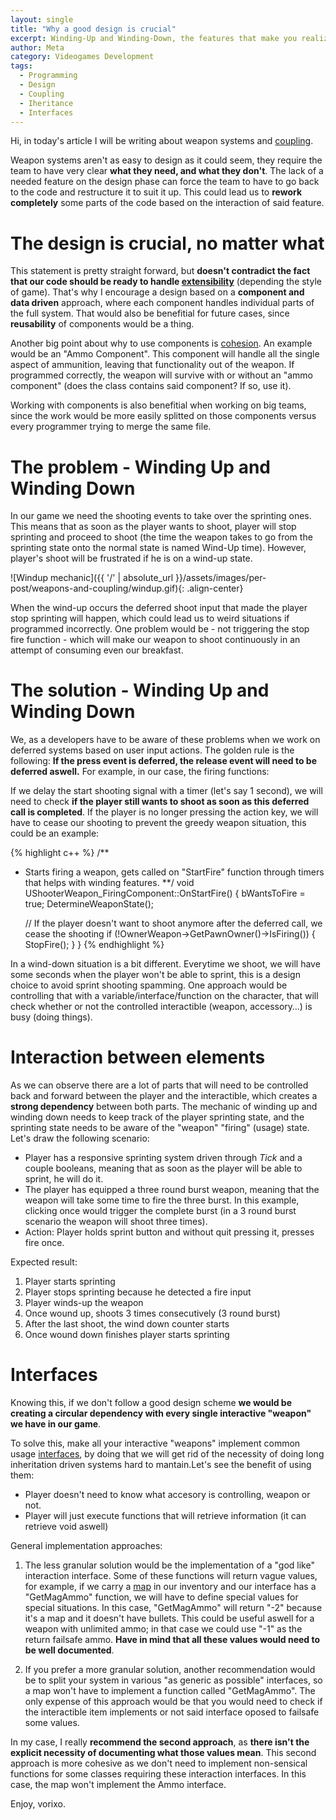 ```yaml
---
layout: single
title: "Why a good design is crucial"
excerpt: Winding-Up and Winding-Down, the features that make you realize that designing a weapon framework is not as easy to decouple.
author: Meta
category: Videogames Development
tags:
  - Programming
  - Design
  - Coupling
  - Iheritance
  - Interfaces
---
```


Hi, in today's article I will be writing about weapon systems and [coupling](https://en.wikipedia.org/wiki/Coupling_(computer_programming)).

Weapon systems aren't as easy to design as it could seem, they require the team to have very clear **what they need, and what they don't**. The lack of a needed feature on the design phase can force the team to have to go back to the code and restructure it to suit it up. This could lead us to **rework  completely** some parts of the code based on the interaction of said feature. 

# The design is crucial, no matter what

This statement is pretty straight forward, but **doesn't contradict the fact that our code should be ready to handle [extensibility](https://en.wikipedia.org/wiki/Extensibility)** (depending the style of game). That's why I encourage a design based on a **component and data driven** approach, where each component handles individual parts of the full system. That would also be benefitial for future cases, since **reusability** of components would be a thing. 

Another big point about why to use components is [cohesion](https://en.wikipedia.org/wiki/Cohesion_(computer_science)). An example would be an "Ammo Component". This component will handle all the single aspect of ammunition, leaving that functionality out of the weapon. If programmed correctly, the weapon will survive with or without an "ammo component" (does the class contains said component? If so, use it). 

Working with components is also benefitial when working on big teams, since the work would be more easily splitted on those components versus every programmer trying to merge the same file.

# The problem - Winding Up and Winding Down

In our game we need the shooting events to take over the sprinting ones. This means that as soon as the player wants to shoot, player will stop sprinting and proceed to shoot (the time the weapon takes to go from the sprinting state onto the normal state is named Wind-Up time). However, player's shoot will be frustrated if he is on a wind-up state. 

![Windup mechanic]({{ '/' | absolute_url }}/assets/images/per-post/weapons-and-coupling/windup.gif){: .align-center}

When the wind-up occurs the deferred shoot input that made the player stop sprinting will happen, which could lead us to weird situations if programmed incorrectly. One problem would be - not triggering the stop fire function - which will make our weapon to shoot continuously in an attempt of consuming even our breakfast.

# The solution - Winding Up and Winding Down

We, as a developers have to be aware of these problems when we work on deferred systems based on user input actions. The golden rule is the following: **If the press event is deferred, the release event will need to be deferred aswell.** For example, in our case, the firing functions:

If we delay the start shooting signal with a timer (let's say 1 second), we will need to check **if the player still wants to shoot as soon as this deferred call is completed**. If the player is no longer pressing the action key, we will have to cease our shooting to prevent the greedy weapon situation, this could be an example:

{% highlight c++ %}
/**
* Starts firing a weapon, gets called on "StartFire" function through timers that helps with  winding features.
**/
void UShooterWeapon_FiringComponent::OnStartFire() {
	bWantsToFire = true;
	DetermineWeaponState();
	
	// If the player doesn't want to shoot anymore after the deferred call, we cease the shooting
	if (!OwnerWeapon->GetPawnOwner()->IsFiring()) {
		StopFire();
	}
}
{% endhighlight %}

In a wind-down situation is a bit different. Everytime we shoot, we will have some seconds when the player won't be able to sprint, this is a design choice to avoid sprint shooting spamming. One approach would be controlling that with a variable/interface/function on the character, that will check whether or not the controlled interactible (weapon, accessory…) is busy (doing things). 

# Interaction between elements

As we can observe there are a lot of parts that will need to be controlled back and forward between the player and the interactible, which creates a **strong dependency** between both parts. The mechanic of winding up and winding down needs to keep track of the player sprinting state, and the sprinting state needs to be aware of the "weapon" "firing" (usage) state. Let's draw the following scenario:

  * Player has a responsive sprinting system driven through _Tick_ and a couple booleans, meaning that as soon as the player will be able to sprint, he will do it.
  * The player has equipped a three round burst weapon, meaning that the weapon will take some time to fire the three burst. In this example, clicking once would trigger the complete burst (in a 3 round burst scenario the weapon will shoot three times).
  * Action: Player holds sprint button and without quit pressing it, presses fire once.

Expected result:

  1. Player starts sprinting
  2. Player stops sprinting because he detected a fire input
  3. Player winds-up the weapon
  4. Once wound up, shoots 3 times consecutively (3 round burst)
  5. After the last shoot, the wind down counter starts
  6. Once wound down finishes player starts sprinting 

# Interfaces

Knowing this, if we don't follow a good design scheme **we would be creating a circular dependency with every single interactive "weapon" we have in our game**.

To solve this, make all your interactive "weapons" implement common usage [interfaces](https://wiki.unrealengine.com/Interfaces_in_C%2B%2B), by doing that we will get rid of the necessity of doing long inheritation driven systems hard to mantain.Let's see the benefit of using them:

  * Player doesn't need to know what accesory is controlling, weapon or not.
  * Player will just execute functions that will retrieve information (it can retrieve void aswell)

General implementation approaches:

  1. The less granular solution would be the implementation of a "god like" interaction interface. Some of these functions will return vague values, for example, if we carry a [map](https://en.wikipedia.org/wiki/Map) in our inventory and our interface has a "GetMagAmmo" function, we will have to define special values for special situations. In this case, "GetMagAmmo" will return "-2" because it's a map and it doesn't have bullets. This could be useful aswell for a weapon with unlimited ammo; in that case we could use "-1" as the return failsafe ammo. **Have in mind that all these values would need to be well documented**.
  
  2.  If you prefer a more granular solution, another recommendation would be to split your system in various "as generic as possible" interfaces, so a map won't have to implement a function called "GetMagAmmo". The only expense of this approach would be that you would need to check if the interactible item implements or not said interface oposed to failsafe some values.

In my case, I really **recommend the second approach**, as **there isn't the explicit necessity of documenting what those values mean**. This second approach is more cohesive as we don't need to implement non-sensical functions for some classes requiring these interaction interfaces. In this case, the map won't implement the Ammo interface.

Enjoy, vorixo.
